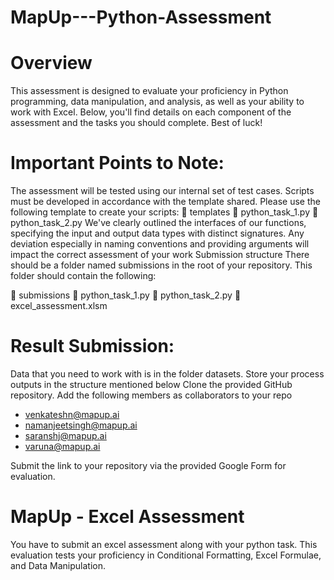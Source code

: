 # MapUp---Python-Assessment

# Overview

This assessment is designed to evaluate your proficiency in Python programming, data manipulation, and analysis, as well as your ability to work with Excel. Below, you'll find details on each component of the assessment and the tasks you should complete. Best of luck!

# Important Points to Note:

The assessment will be tested using our internal set of test cases. Scripts must be developed in accordance with the template shared. Please use the following template to create your scripts: 📂 templates 📄 python_task_1.py 📄 python_task_2.py We've clearly outlined the interfaces of our functions, specifying the input and output data types with distinct signatures. Any deviation especially in naming conventions and providing arguments will impact the correct assessment of your work Submission structure There should be a folder named submissions in the root of your repository. This folder should contain the following:

📂 submissions 📄 python_task_1.py 📄 python_task_2.py 📄 excel_assessment.xlsm

# Result Submission:

Data that you need to work with is in the folder datasets. Store your process outputs in the structure mentioned below Clone the provided GitHub repository. Add the following members as collaborators to your repo

* venkateshn@mapup.ai
* namanjeetsingh@mapup.ai
* saranshj@mapup.ai
* varuna@mapup.ai

Submit the link to your repository via the provided Google Form for evaluation.

# MapUp - Excel Assessment

You have to submit an excel assessment along with your python task. This evaluation tests your proficiency in Conditional Formatting, Excel Formulae, and Data Manipulation.
